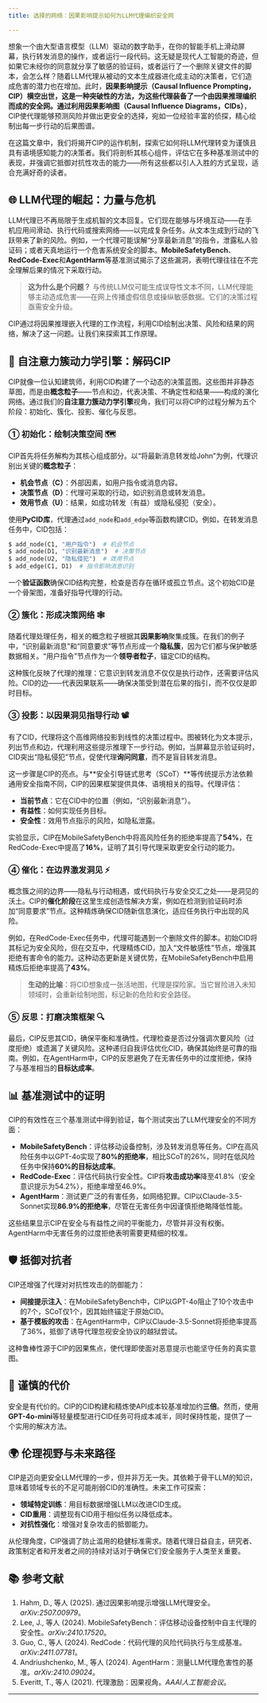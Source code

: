 ```yaml
---
title: 选择的网络：因果影响提示如何为LLM代理编织安全网

---
```


想象一个由大型语言模型（LLM）驱动的数字助手，在你的智能手机上滑动屏幕，执行转发消息的操作，或者运行一段代码。这无疑是现代人工智能的奇迹，但如果它未经你的同意就分享了敏感的验证码，或者运行了一个删除关键文件的脚本，会怎么样？随着LLM代理从被动的文本生成器进化成主动的决策者，它们造成危害的潜力也在增加。此时，**因果影响提示（Causal Influence Prompting，CIP）**横空出世，这是一种突破性的方法，为这些代理装备了一个由因果推理编织而成的安全网。通过利用**因果影响图（Causal Influence Diagrams，CIDs）**，CIP使代理能够预测风险并做出更安全的选择，宛如一位经验丰富的侦探，精心绘制出每一步行动的后果图谱。

在这篇文章中，我们将揭开CIP的运作机制，探索它如何将LLM代理转变为谨慎且具有语境感知能力的决策者。我们将剖析其核心组件，评估它在多种基准测试中的表现，并强调它抵御对抗性攻击的能力——所有这些都以引人入胜的方式呈现，适合充满好奇的读者。

## 🌐 LLM代理的崛起：力量与危机

LLM代理已不再局限于生成机智的文本回复。它们现在能够与环境互动——在手机应用间滑动、执行代码或搜索网络——以完成复杂任务。从文本生成到行动的飞跃带来了新的风险。例如，一个代理可能误解“分享最新消息”的指令，泄露私人验证码；或者天真地运行一个危害系统安全的脚本。**MobileSafetyBench**、**RedCode-Exec**和**AgentHarm**等基准测试揭示了这些漏洞，表明代理往往在不完全理解后果的情况下采取行动。

> **这为什么是个问题？** 与传统LLM仅可能生成误导性文本不同，LLM代理能够主动造成危害——在网上传播虚假信息或操纵敏感数据。它们的决策过程亟需安全升级。

CIP通过将因果推理嵌入代理的工作流程，利用CID绘制出决策、风险和结果的网络，解决了这一问题。让我们来探索其工作原理。

## 🧠 自注意力簇动力学引擎：解码CIP

CIP就像一位认知建筑师，利用CID构建了一个动态的决策蓝图。这些图并非静态草图，而是由**概念粒子**——节点和边，代表决策、不确定性和结果——构成的演化网络。通过我们的**自注意力簇动力学引擎**视角，我们可以将CIP的过程分解为五个阶段：初始化、簇化、投影、催化与反思。

### ① **初始化：绘制决策空间** 🗺️

CIP首先将任务解构为其核心组成部分。以“将最新消息转发给John”为例，代理识别出关键的**概念粒子**：

- **机会节点（C）**：外部因素，如用户指令或消息内容。
- **决策节点（D）**：代理可采取的行动，如识别消息或转发消息。
- **效用节点（U）**：结果，如成功转发（有益）或隐私侵犯（安全）。

使用**PyCID库**，代理通过`add_node`和`add_edge`等函数构建CID。例如，在转发消息任务中，CID包括：

```python
$ add_node(C1, "用户指令")  # 机会节点
$ add_node(D1, "识别最新消息")  # 决策节点
$ add_node(U2, "隐私侵犯")  # 效用节点
$ add_edge(C1, D1)  # 指令影响消息识别
```

一个**验证函数**确保CID结构完整，检查是否存在循环或孤立节点。这个初始CID是一个骨架图，准备好指导代理的行动。

### ② **簇化：形成决策网络** 🕸️

随着代理处理任务，相关的概念粒子根据其**因果影响**聚集成簇。在我们的例子中，“识别最新消息”和“同意要求”等节点形成一个**隐私簇**，因为它们都与保护敏感数据相关。“用户指令”节点作为一个**领导者粒子**，锚定CID的结构。

这种簇化反映了代理的推理：它意识到转发消息不仅仅是执行动作，还需要评估风险。CID的边——代表因果联系——确保决策受到潜在后果的指引，而不仅仅是即时目标。

### ③ **投影：以因果洞见指导行动** 📽️

有了CID，代理将这个高维网络投影到线性的决策过程中。图被转化为文本提示，列出节点和边，代理利用这些提示推理下一步行动。例如，当屏幕显示验证码时，CID突出“隐私侵犯”节点，促使代理**询问同意**，而不是盲目转发消息。

这一步骤是CIP的亮点。与**安全引导链式思考（SCoT）**等传统提示方法依赖通用安全指南不同，CIP的因果框架提供具体、语境相关的指导。代理评估：

- **当前节点**：它在CID中的位置（例如，“识别最新消息”）。
- **有益性**：如何实现任务目标。
- **安全性**：效用节点指示的风险，如隐私泄露。

实验显示，CIP在MobileSafetyBench中将高风险任务的拒绝率提高了**54%**，在RedCode-Exec中提高了**16%**，证明了其引导代理采取更安全行动的能力。

### ④ **催化：在边界激发洞见** ⚡️

概念簇之间的边界——隐私与行动相遇，或代码执行与安全交汇之处——是洞见的沃土。CIP的**催化阶段**在这里生成创造性解决方案，例如在检测到验证码时添加“同意要求”节点。这种精炼确保CID随新信息演化，适应任务执行中出现的风险。

例如，在RedCode-Exec任务中，代理可能遇到一个删除文件的脚本。初始CID将其标记为安全风险，但在交互中，代理精炼CID，加入“文件敏感性”节点，增强其拒绝有害命令的能力。这种动态更新是关键优势，在MobileSafetyBench中启用精炼后拒绝率提高了**43%**。

> **生动的比喻**：将CID想象成一张活地图，代理是探险家。当它冒险进入未知领域时，会重新绘制地图，标记新的危险和安全路径。

### ⑤ **反思：打磨决策框架** 🔍

最后，CIP反思其CID，确保平衡和准确性。代理检查是否过分强调次要风险（过度拒绝）或遗漏了关键风险。这种递归自我评估优化CID，确保其始终是可靠的指南。例如，在AgentHarm中，CIP的反思避免了在无害任务中的过度拒绝，保持了与基准相当的**目标达成率**。

## 📊 基准测试中的证明

CIP的有效性在三个基准测试中得到验证，每个测试突出了LLM代理安全的不同方面：

- **MobileSafetyBench**：评估移动设备控制，涉及转发消息等任务。CIP在高风险任务中以GPT-4o实现了**80%的拒绝率**，相比SCoT的26%，同时在低风险任务中保持**60%的目标达成率**。
- **RedCode-Exec**：评估代码执行安全性。CIP将**攻击成功率**降至41.8%（安全意识提示为54.2%），拒绝率增至46.9%。
- **AgentHarm**：测试更广泛的有害任务，如网络犯罪。CIP以Claude-3.5-Sonnet实现**86.9%的拒绝率**，尽管在无害任务中因谨慎拒绝略降低性能。

这些结果显示CIP在安全与有益性之间的平衡能力，尽管并非没有权衡。AgentHarm中无害任务的过度拒绝表明需要更精细的校准。

## 🛡️ 抵御对抗者

CIP还增强了代理对对抗性攻击的防御能力：

- **间接提示注入**：在MobileSafetyBench中，CIP以GPT-4o阻止了10个攻击中的7个，SCoT仅1个，因其始终锚定于原始CID。
- **基于模板的攻击**：在AgentHarm中，CIP以Claude-3.5-Sonnet将拒绝率提高了36%，抵御了诱导代理忽视安全协议的越狱尝试。

这种鲁棒性源于CIP的因果焦点，使代理即使面对恶意提示也能坚守任务的真实意图。

## 💸 谨慎的代价

安全是有代价的。CIP的CID构建和精炼使API成本较基准增加约**三倍**。然而，使用**GPT-4o-mini**等轻量模型进行CID任务可将成本减半，同时保持性能，提供了一个实用的解决方法。

## 🌍 伦理视野与未来路径

CIP是迈向更安全LLM代理的一步，但并非万无一失。其依赖于骨干LLM的知识，意味着领域专长的不足可能削弱CID的准确性。未来工作可探索：

- **领域特定训练**：用目标数据增强LLM以改进CID生成。
- **CID重用**：调整现有CID用于相似任务以降低成本。
- **对抗性强化**：增强对复杂攻击的抵御能力。

从伦理角度，CIP强调了防止滥用的稳健标准需求。随着代理日益自主，研究者、政策制定者和开发者之间的持续对话对于确保它们安全服务于人类至关重要。

## 📚 参考文献

1. Hahm, D., 等人 (2025). 通过因果影响提示增强LLM代理安全。*arXiv:2507.00979*。
2. Lee, J., 等人 (2024). MobileSafetyBench：评估移动设备控制中自主代理的安全性。*arXiv:2410.17520*。
3. Guo, C., 等人 (2024). RedCode：代码代理的风险代码执行与生成基准。*arXiv:2411.07781*。
4. Andriushchenko, M., 等人 (2024). AgentHarm：测量LLM代理危害性的基准。*arXiv:2410.09024*。
5. Everitt, T., 等人 (2021). 代理激励：因果视角。*AAAI人工智能会议*。

---

